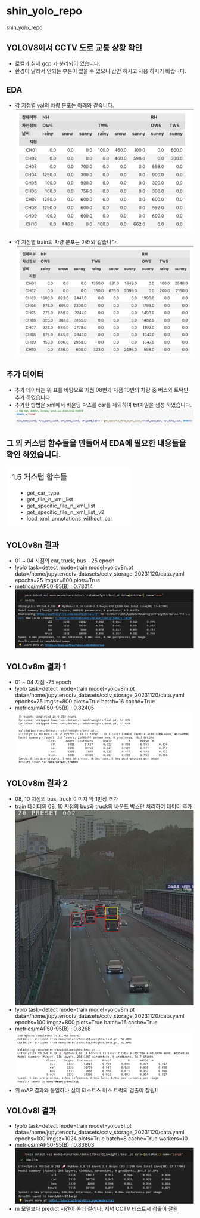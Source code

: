 # shin_yolo_repo
shin_yolo_repo

## YOLOV8에서 CCTV 도로 교통 상황 확인
- 로컬과 실제 gcp 가 분리되어 있습니다.
- 환경이 달라서 안되는 부분이 있을 수 있으니 감안 하시고 사용 하시기 바랍니다.

## EDA
- 각 지점별 val의 차량 분포는 아래와 같습니다.  
![Alt text](val_eda.png)

- 각 지점별 train의 차량 분포는 아래와 같습니다.  
![Alt text](train_eda.png)

## 추가 데이터
- 추가 데이터는 위 표를 바탕으로 지점 08번과 지점 10번의 차량 중 버스와 트턱만 추가 하였습니다.
- 추가한 방법은 xml에서 바운딩 박스를 car를 제외하여 txt파일을 생성 하였습니다.
![Alt text](branch.png)

## 그 외 커스텀 함수들을 만들어서 EDA에 필요한 내용들을 확인 하였습니다.
![Alt text](custom_fn.png)

## YOLOv8n 결과
- 01 ~ 04 지점의 car, truck, bus - 25 epoch
- !yolo task=detect mode=train model=yolov8n.pt data=/home/jupyter/cctv_datasets/cctv_storage_20231120/data.yaml epochs=25 imgsz=800 plots=True
- metrics/mAP50-95(B) : 0.78014
![Alt text](nano.png)

## YOLOv8m 결과 1
- 01 ~ 04 지점 -75 epoch
- !yolo task=detect mode=train model=yolov8m.pt data=/home/jupyter/cctv_datasets/cctv_storage_20231120/data.yaml epochs=75 imgsz=800 plots=True batch=16 cache=True
- metrics/mAP50-95(B) : 0.82405
![Alt text](image.png)

## YOLOv8m 결과 2
- 08, 10 지점의 bus, truck 이미지 약 1만장 추가
- train 데이터의 08, 10 지점의 bus와 truck의 바운드 박스만 처리하여 데이터 추가
![Alt text](<Screen Shot 2023-11-27 at 2.44.51 PM.png>)
- !yolo task=detect mode=train model=yolov8m.pt data=/home/jupyter/cctv_datasets/cctv_storage_20231120/data.yaml epochs=100 imgsz=800 plots=True batch=16 cache=True
- metrics/mAP50-95(B) : 0.8268
![Alt text](image-1.png)
- 위 mAP 결과와 동일하나 실제 테스트스 버스 트럭의 검출이 잘됨!!

## YOLOv8l 결과
- !yolo task=detect mode=train model=yolov8l.pt data=/home/jupyter/cctv_datasets/cctv_storage_20231120/data.yaml epochs=100 imgsz=1024 plots=True batch=8 cache=True workers=10
- metrics/mAP50-95(B) : 0.83603
![Alt text](large.png)
- m 모델보다 predict 시간이 좀더 걸리나, 저녁 CCTV 테스트시 검출이 잘됨
